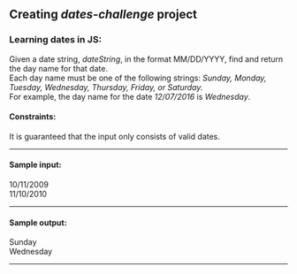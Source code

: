 ## Creating _dates-challenge_ project

### Learning dates in JS:

Given a date string, *dateString*, in the format MM/DD/YYYY, find and return the day name for that date.  
Each day name must be one of the following strings: *Sunday, Monday, Tuesday, Wednesday, Thursday, Friday, or Saturday.*  
For example, the day name for the date *12/07/2016* is *Wednesday*.

#### Constraints:

It is guaranteed that the input only consists of valid dates.

---

#### Sample input:

10/11/2009  
11/10/2010

---

#### Sample output:

Sunday  
Wednesday

---
